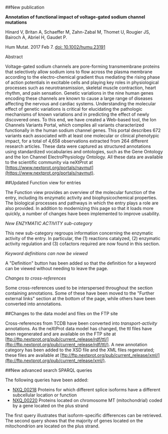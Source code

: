 ##New publication

**Annotation of functional impact of voltage-gated sodium channel mutations**

Hinard V, Britan A, Schaeffer M, Zahn-Zabal M, Thomet U, Rougier JS, Bairoch A, Abriel H, Gaudet P.

Hum Mutat. 2017 Feb 7. [doi: 10.1002/humu.23191](dx.doi.org/10.1002/humu.23191)

Abstract

Voltage-gated sodium channels are pore-forming transmembrane proteins that selectively allow sodium ions to flow across the plasma membrane according to the electro-chemical gradient thus mediating the rising phase of action potentials in excitable cells and playing key roles in physiological processes such as neurotransmission, skeletal muscle contraction, heart rhythm, and pain sensation. Genetic variations in the nine human genes encoding these channels are known to cause a large range of diseases affecting the nervous and cardiac systems. Understanding the molecular effect of genetic variations is critical for elucidating the pathologic mechanisms of known variations and in predicting the effect of newly discovered ones. To this end, we have created a Web-based tool, the Ion Channels Variants Portal, which compiles all variants characterized functionally in the human sodium channel genes. This portal describes 672 variants each associated with at least one molecular or clinical phenotypic impact, for a total of 4,658 observations extracted from 264 different research articles. These data were captured as structured annotations using standardized vocabularies and ontologies, such as the Gene Ontology and the Ion Channel ElectroPhysiology Ontology. All these data are available to the scientific community via neXtProt at [https://www.nextprot.org/portals/navmut](https://www.nextprot.org/portals/navmut).

##Updated Function view for entries

The Function view provides an overview of the molecular function of the entry, including its enzymatic activity and biophysicochemical properties. The biological processes and pathways in which the entry plays a role are also provided. In addition to modernizing this page so that it loads more quickly, a number of changes have been implemented to improve usability.

_New ENZYMATIC ACTIVITY sub-category_

This new sub-category regroups information concerning the enzymatic activity of the entry. In particular, the (1) reactions catalyzed, (2) enzymatic activity regulation and (3) cofactors required are now found in this section.

_Keyword definitions can now be viewed_

A &#34;Definition&#34; button has been added so that the definition for a keyword can be viewed without needing to leave the page.

_Changes to cross-references_

Some cross-references used to be interspersed throughout the section containing annotations. Some of these have been moved to the &#34;Further external links&#34; section at the bottom of the page, while others have been converted into annotations.

##Changes to the data model and files on the FTP site

Cross-references from TCDB have been converted into _transport-activity_ annotations. As the neXtProt data model has changed, the ttl files have been regenerated and are available on the FTP site at [ftp://ftp.nextprot.org/pub/current_release/rdf/ttl/](ftp://ftp.nextprot.org/pub/current_release/rdf/ttl/). A new annotation category has been added to the XSD file and the XML files regenerated; these files are available at [ftp://ftp.nextprot.org/pub/current_release/xml/](ftp://ftp.nextprot.org/pub/current_release/xml/).

##New advanced search SPARQL queries

The following queries have been added:

* [NXQ_00218](/proteins/search?mode=advanced&queryId=NXQ_00218) Proteins for which different splice isoforms have a different subcellular location or function
* [NXQ_00220](/proteins/search?mode=advanced&queryId=NXQ_00220) Proteins located on chromosome MT (mitochondrial) coded by a gene located on the plus strand

The first query illustrates that isoform-specific differences can be retrieved. The second query shows that the majority of genes located on the mitochondrion are located on the plus strand. 
